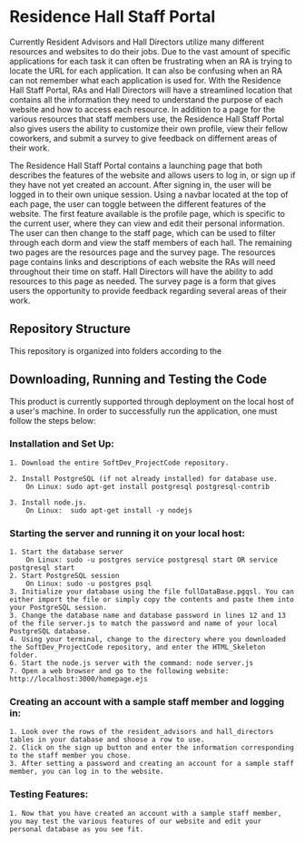 # Residence Hall Staff Portal

Currently Resident Advisors and Hall Directors utilize many different resources and websites to do their jobs. Due to the vast amount of specific applications for each task it can often be frustrating when an RA is trying to locate the URL for each application. It can also be confusing when an RA can not remember what each application is used for. With the Residence Hall Staff Portal, RAs and Hall Directors will have a streamlined location that contains all the information they need to understand the purpose of each website and how to access each resource. In addition to a page for the various resources that staff members use, the Residence Hall Staff Portal also gives users the ability to customize their own profile, view their fellow coworkers, and submit a survey to give feedback on differnent areas of their work.  

The Residence Hall Staff Portal contains a launching page that both describes the features of the website and allows users to log in, or sign up if they have not yet created an account. After signing in, the user will be logged in to their own unique session. Using a navbar located at the top of each page, the user can toggle between the different features of the website. The first feature available is the profile page, which is specific to the current user, where they can view and edit their personal information. The user can then change to the staff page, which can be used to filter through each dorm and view the staff members of each hall. The remaining two pages are the resources page and the survey page. The resources page contains links and descriptions of each website the RAs will need throughout their time on staff. Hall Directors will have the ability to add resources to this page as needed. The survey page is a form that gives users the opportunity to provide feedback regarding several areas of their work.

## Repository Structure
This repository is organized into folders according to the

## Downloading, Running and Testing the Code
This product is currently supported through deployment on the local host of a user's machine. In order to successfully run the application, one must follow the steps below:

### Installation and Set Up:
  	1. Download the entire SoftDev_ProjectCode repository.
	
  	2. Install PostgreSQL (if not already installed) for database use.
	   	On Linux: sudo apt-get install postgresql postgresql-contrib
		
	3. Install node.js.
		On Linux:  sudo apt-get install -y nodejs

### Starting the server and running it on your local host:
  	1. Start the database server
		On Linux: sudo -u postgres service postgresql start OR service postgresql start
  	2. Start PostgreSQL session
		On Linux: sudo -u postgres psql
  	3. Initialize your database using the file fullDataBase.pgqsl. You can either import the file or simply copy the contents and paste them into your PostgreSQL session.
  	3. Change the database name and database password in lines 12 and 13 of the file server.js to match the password and name of your local PostgreSQL database.
  	4. Using your terminal, change to the directory where you downloaded the SoftDev_ProjectCode repository, and enter the HTML_Skeleton folder.
  	6. Start the node.js server with the command: node server.js
	7. Open a web browser and go to the following website: http://localhost:3000/homepage.ejs
	
### Creating an account with a sample staff member and logging in:
  	1. Look over the rows of the resident_advisors and hall_directors tables in your database and shoose a row to use.
	2. Click on the sign up button and enter the information corresponding to the staff member you chose.
	3. After setting a password and creating an account for a sample staff member, you can log in to the website.
	
### Testing Features:
  	1. Now that you have created an account with a sample staff member, you may test the various features of our website and edit your personal database as you see fit.
